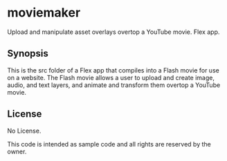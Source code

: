 # moviemaker
Upload and manipulate asset overlays overtop a YouTube movie. Flex app. 

## Synopsis

This is the src folder of a Flex app that compiles into a Flash movie for use on a website. The Flash movie allows a user to upload and create image, audio, and text layers, and animate and transform them overtop a YouTube movie. 

## License

No License. 

This code is intended as sample code and all rights are reserved by the owner. 